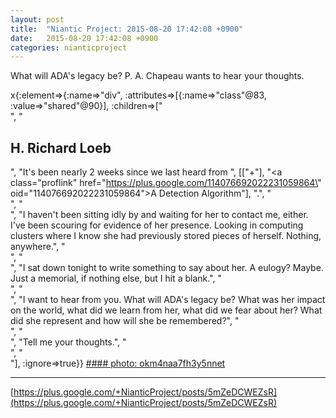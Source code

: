 ```yaml
---
layout: post
title:  "Niantic Project: 2015-08-20 17:42:08 +0900"
date:   2015-08-20 17:42:08 +0900
categories: nianticproject
---
```

What will ADA's legacy be? P. A. Chapeau wants to hear your thoughts.

x{:element=>{:name=>"div", :attributes=>[{:name=>"class"@83, :value=>"shared"@90}], :children=>["<br />", "<h2>H. Richard Loeb</h2>", "It's been nearly 2 weeks since we last heard from ", [["+"], "<a class=\"proflink\" href=\"https://plus.google.com/114076692022231059864\" oid=\"114076692022231059864\">A Detection Algorithm</a>"], ".", "<br />", "<br />", "I haven't been sitting idly by and waiting for her to contact me, either. I've been scouring for evidence of her presence. Looking in computing clusters where I know she had previously stored pieces of herself. Nothing, anywhere.", "<br />", "<br />", "I sat down tonight to write something to say about her. A eulogy? Maybe. Just a memorial, if nothing else, but I hit a blank.", "<br />", "<br />", "I want to hear from you. What will ADA's legacy be? What was her impact on the world, what did we learn from her, what did we fear about her? What did she represent and how will she be remembered?", "<br />", "<br />", "Tell me your thoughts.", "<br />", "<br />"], :ignore=>true}}
[#### photo: okm4naa7fh3y5nnet](https://lh3.googleusercontent.com/-YN8qxSy4Gtg/VdWRStgMZJI/AAAAAAAABX0/kPMfmC0Fo_w/farewell.jpg "")
- - -
[https://plus.google.com/+NianticProject/posts/5mZeDCWEZsR](https://plus.google.com/+NianticProject/posts/5mZeDCWEZsR)

